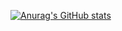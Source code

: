 [![Anurag's GitHub stats](https://github-readme-stats.vercel.app/api?username=DevNataneto&count_private=true&show_icons=true)](https://github.com/DevNataneto/github-readme-stats)
